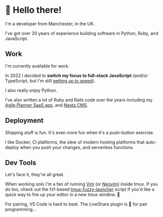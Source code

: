 👋 Hello there! 
===============

I'm a developer from Manchester, in the UK.

I've got over 20 years of experience building software in Python, Ruby, and
JavaScript.

Work
----

I'm currently available for work.

In 2022 I decided to **switch my focus to full-stack JavaScript** (and/or TypeScript, but I'm still [getting up to speed][exercism-ts]).

I also really enjoy Python.

I've also written a lot of Ruby and Rails code over the years including my
[Agile Planner SaaS app][planner], and [Nesta CMS][].

[exercism-ts]: https://exercism.org/profiles/gma/solutions?track_slug=typescript
[planner]: https://www.agileplannerapp.com
[Nesta CMS]: https://github.com/gma/nesta

Deployment
----------

Shipping stuff is fun. It's even more fun when it's a push-button exercise.

I like Docker, CI platforms, the slew of modern hosting platforms that
auto-deploy when you push your changes, and serverless functions.

Dev Tools
---------

Let's face it, they're all great.

When working solo I'm a fan of running [Vim][] (or [Neovim][]) inside tmux.
If you do too, check out the fzf-based [tmux-fuzzy-launcher][] script if you'd
like a quick way to fire up your editor in a new tmux window. 🚀

For pairing, VS Code is hard to beat. The LiveShare plugin is 🎉 for pair
programming...

[Vim]: https://github.com/gma/dotvim
[Neovim]: https://github.com/gma/nvim-config
[tmux-fuzzy-launcher]: https://github.com/gma/tmux-fuzzy-launcher
